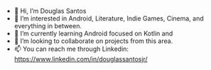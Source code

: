 - 👋 Hi, I’m Douglas Santos
- 👀 I’m interested in Android, Literature, Indie Games, Cinema, and everything in between.
- 🌱 I’m currently learning Android focused on Kotlin and
- 💞️ I’m looking to collaborate on projects from this area.
- 📫 You can reach me through Linkedin: https://www.linkedin.com/in/douglassantosjr/
